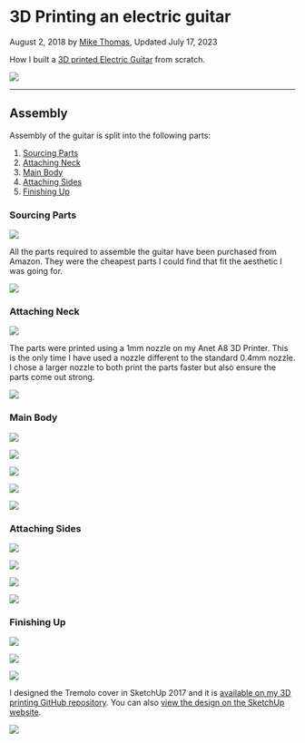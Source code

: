 # 3D Printing an electric guitar

August 2, 2018 by [Mike Thomas](https://github.com/mikepthomas),
Updated July 17, 2023

How I built a [3D printed Electric Guitar](https://www.thingiverse.com/thing:1241278) from scratch.

![](https://github.com/mikepthomas/mikepthomas.github.io/raw/develop/src/img/guitar/guitar-hero.jpg)

---

## Assembly

Assembly of the guitar is split into the following parts:

1. [Sourcing Parts](#sourcing-parts)
2. [Attaching Neck](#attaching-neck)
3. [Main Body](#main-body)
4. [Attaching Sides](#attaching-sides)
5. [Finishing Up](#finishing-up)

### Sourcing Parts

![](https://github.com/mikepthomas/mikepthomas.github.io/raw/develop/src/img/guitar/01-sourcing-parts.jpg)

All the parts required to assemble the guitar have been purchased from Amazon. They were the cheapest parts I could find that fit the aesthetic I was going for.

![](https://github.com/mikepthomas/mikepthomas.github.io/raw/develop/src/img/guitar/02-finished-sourcing.jpg)

### Attaching Neck

![](https://github.com/mikepthomas/mikepthomas.github.io/raw/develop/src/img/guitar/03-first-part-front.jpg)

The parts were printed using a 1mm nozzle on my Anet A8 3D Printer. This is the only time I have used a nozzle different to the standard 0.4mm nozzle. I chose a larger nozzle to both print the parts faster but also ensure the parts come out strong.

![](https://github.com/mikepthomas/mikepthomas.github.io/raw/develop/src/img/guitar/04-first-part-rear.jpg)

### Main Body

![](https://github.com/mikepthomas/mikepthomas.github.io/raw/develop/src/img/guitar/05-second-part.jpg)

![](https://github.com/mikepthomas/mikepthomas.github.io/raw/develop/src/img/guitar/06-tension-springs.jpg)

![](https://github.com/mikepthomas/mikepthomas.github.io/raw/develop/src/img/guitar/07-third-part-back.jpg)

![](https://github.com/mikepthomas/mikepthomas.github.io/raw/develop/src/img/guitar/08-third-part-front.jpg)

![](https://github.com/mikepthomas/mikepthomas.github.io/raw/develop/src/img/guitar/09-full-length.jpg)

### Attaching Sides

![](https://github.com/mikepthomas/mikepthomas.github.io/raw/develop/src/img/guitar/10-sides.jpg)

![](https://github.com/mikepthomas/mikepthomas.github.io/raw/develop/src/img/guitar/11-sides-install.jpg)

![](https://github.com/mikepthomas/mikepthomas.github.io/raw/develop/src/img/guitar/12-almost-there.jpg)

![](https://github.com/mikepthomas/mikepthomas.github.io/raw/develop/src/img/guitar/13-sides-clamping.jpg)

### Finishing Up

![](https://github.com/mikepthomas/mikepthomas.github.io/raw/develop/src/img/guitar/14-body-finished.jpg)

![](https://github.com/mikepthomas/mikepthomas.github.io/raw/develop/src/img/guitar/15-electronics.jpg)

![](https://github.com/mikepthomas/mikepthomas.github.io/raw/develop/src/img/guitar/16-rear-cover.jpg)

I designed the Tremolo cover in SketchUp 2017 and it is [available on my 3D printing GitHub repository](https://github.com/mikepthomas/3dprinting/blob/main/Designs/Guitar%20Tremolo%20Cover/Tremolo%20Cover.stl). You can also [view the design on the SketchUp website](https://app.sketchup.com/share/tc/europe/pxdZncLrWzY?stoken=gDHVrREtDf6Prk3EPKV8_tvkqZzCViiDa9BCoXuSLfEOKwwUwz-NuO2FCFrlYMM9&source=web).

![](https://github.com/mikepthomas/mikepthomas.github.io/raw/develop/src/img/guitar/17-finished.jpg)
